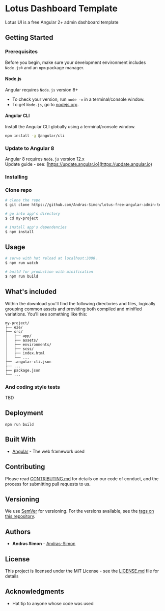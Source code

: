 # Lotus Dashboard Template

Lotus UI is a free Angular 2+ admin dashboard template

## Getting Started
### Prerequisites

Before you begin, make sure your development environment includes `Node.js®` and an `npm` package manager.

#### Node.js
Angular requires `Node.js` version 8+

- To check your version, run `node -v` in a terminal/console window.
- To get `Node.js`, go to [nodejs.org](https://nodejs.org/).

#### Angular CLI
Install the Angular CLI globally using a terminal/console window.
```bash
npm install -g @angular/cli
```

### Update to Angular 8
Angular 8 requires `Node.js` version 12.x   
Update guide - see: [https://update.angular.io](https://update.angular.io)

### Installing

### Clone repo

``` bash
# clone the repo
$ git clone https://github.com/Andras-Simon/lotus-free-angular-admin-template my-project

# go into app's directory
$ cd my-project

# install app's dependencies
$ npm install
```

## Usage

``` bash
# serve with hot reload at localhost:3000.
$ npm run watch

# build for production with minification
$ npm run build
```

## What's included

Within the download you'll find the following directories and files, logically grouping common assets and providing both compiled and minified variations. You'll see something like this:

```
my-project/
├── e2e/
├── src/
│   ├── app/
│   ├── assets/
│   ├── environments/
│   ├── scss/
│   ├── index.html
│   └── ...
├── .angular-cli.json
├── ...
├── package.json
└── ...
```
### And coding style tests

TBD

## Deployment

```
npm run build
```

## Built With

* [Angular](https://angular.io/) - The web framework used

## Contributing

Please read [CONTRIBUTING.md](https://github.com/Andras-Simon/lotus-free-angular-admin-template/CONTRIBUTING.md) for details on our code of conduct, and the process for submitting pull requests to us.

## Versioning

We use [SemVer](http://semver.org/) for versioning. For the versions available, see the [tags on this repository](https://github.com/Andras-Simon/lotus-free-angular-admin-template/tags). 

## Authors

* **Andras Simon** - [Andras-Simon](https://github.com/Andras-Simon)

## License

This project is licensed under the MIT License - see the [LICENSE.md](LICENSE.md) file for details

## Acknowledgments

* Hat tip to anyone whose code was used
